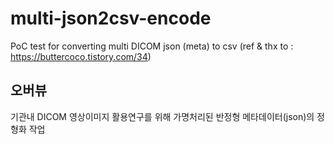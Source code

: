 # multi-json2csv-encode
PoC test for converting multi DICOM json (meta) to csv (ref &amp; thx to : https://buttercoco.tistory.com/34)

## 오버뷰
기관내 DICOM 영상이미지 활용연구를 위해 가명처리된 반정형 메타데이터(json)의 정형화 작업
